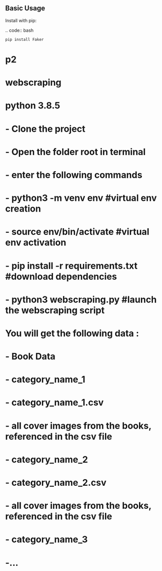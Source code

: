 
Basic Usage
-----------

Install with pip:

.. code:: bash

    pip install Faker


# p2
# webscraping
# python 3.8.5
# 
# - Clone the project
# - Open the folder root in terminal
# - enter the following commands 
#     - python3 -m venv env                               #virtual env creation
#     - source env/bin/activate                           #virtual env activation
#     - pip install -r requirements.txt                   #download dependencies
#     - python3 webscraping.py                             #launch the webscraping script
# 
# 
# You will get the following data :
# 
#     - Book Data
#         - category_name_1
#             - category_name_1.csv
#             - all cover images from the books, referenced in the csv file
#         - category_name_2
#             - category_name_2.csv
#             - all cover images from the books, referenced in the csv file
#         - category_name_3 
#             -...
